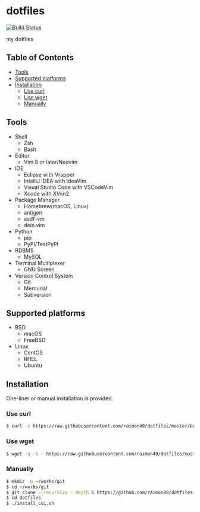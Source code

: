 dotfiles
========

[![Build Status](https://github.com/raimon49/dotfiles/workflows/Acceptance%20test/badge.svg)](https://github.com/raimon49/dotfiles/actions?query=workflow%3A%22Acceptance+test%22)

my dotfiles

Table of Contents
-----------------

* [Tools](#tools)
* [Supported platforms](#supported-platforms)
* [Installation](#installation)
    * [Use curl](#use-curl)
    * [Use wget](#use-wget)
    * [Manually](#manually)

Tools
-----

* Shell
    * Zsh
    * Bash
* Editor
    * Vim 8 or later/Neovim
* IDE
    * Eclipse with Vrapper
    * IntelliJ IDEA with IdeaVim
    * Visual Studio Code with VSCodeVim
    * Xcode with XVim2
* Package Manager
    * Homebrew(macOS, Linux)
    * antigen
    * asdf-vm
    * dein.vim
* Python
    * pip
    * PyPI/TestPyPI
* RDBMS
    * MySQL
* Terminal Multiplexer
    * GNU Screen
* Version Control System
    * Git
    * Mercurial
    * Subversion

Supported platforms
-------------------

* BSD
    * macOS
    * FreeBSD
* Linux
    * CentOS
    * RHEL
    * Ubuntu

Installation
------------

One-liner or manual installation is provided.

### Use curl

```bash
$ curl -s https://raw.githubusercontent.com/raimon49/dotfiles/master/bootstrap.sh | sh
```

### Use wget

```bash
$ wget -q -O - https://raw.githubusercontent.com/raimon49/dotfiles/master/bootstrap.sh | sh
```

### Manually

```bash
$ mkdir -p ~/works/git
$ cd ~/works/git
$ git clone --recursive --depth 5 https://github.com/raimon49/dotfiles.git
$ cd dotfiles
$ ./install_cui.sh
```
